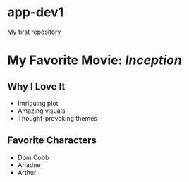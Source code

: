 # app-dev1
My first repository

# My Favorite Movie: *Inception*

## Why I Love It
- Intriguing plot  
- Amazing visuals  
- Thought-provoking themes  

## Favorite Characters
- Dom Cobb  
- Ariadne  
- Arthur  
